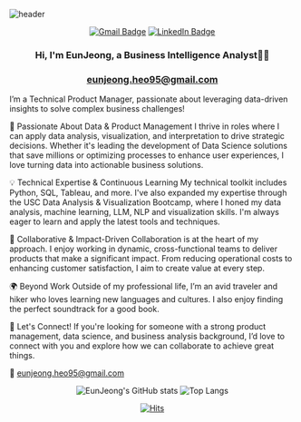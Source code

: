 ![header](https://capsule-render.vercel.app/api?type=waving&height=150)

<div align="center">
 

[![Gmail Badge](https://img.shields.io/badge/Gmail-d14836?style=flat-square&logo=Gmail&logoColor=white&align=&link=mailto:hej6853@gmail.com)](mailto:hej6853@gmail.com)
[![LinkedIn Badge](https://img.shields.io/badge/-LinkedIn-2a7bdd?style=flat-square&logo=LinkedIn&logoColor=white&Align=50&link=https://www.linkedin.com/in/eunjeongheo/)](https://www.linkedin.com/in/eunjeongheo/)

</div>
 

### <div align="center">Hi, I'm EunJeong, a Business Intelligence Analyst👨‍💻 </div> 
### <div align="center">eunjeong.heo95@gmail.com </div> 


<div align="left">

I’m a Technical Product Manager, passionate about leveraging data-driven insights to solve complex business challenges!

🚀 Passionate About Data & Product Management
I thrive in roles where I can apply data analysis, visualization, and interpretation to drive strategic decisions. Whether it's leading the development of Data Science solutions that save millions or optimizing processes to enhance user experiences, I love turning data into actionable business solutions.

💡 Technical Expertise & Continuous Learning
My technical toolkit includes Python, SQL, Tableau, and more. I've also expanded my expertise through the USC Data Analysis & Visualization Bootcamp, where I honed my data analysis, machine learning, LLM, NLP and visualization skills. I'm always eager to learn and apply the latest tools and techniques.

🌟 Collaborative & Impact-Driven
Collaboration is at the heart of my approach. I enjoy working in dynamic, cross-functional teams to deliver products that make a significant impact. From reducing operational costs to enhancing customer satisfaction, I aim to create value at every step.

🌍 Beyond Work
Outside of my professional life, I’m an avid traveler and hiker who loves learning new languages and cultures. I also enjoy finding the perfect soundtrack for a good book.

🤝 Let's Connect!
If you're looking for someone with a strong product management, data science, and business analysis background, I’d love to connect with you and explore how we can collaborate to achieve great things.

📧 eunjeong.heo95@gmail.com
  
  </div>  




 <div align=center>

![EunJeong's GitHub stats](https://github-readme-stats.vercel.app/api?username=hej6853&theme=cobalt&show_icons=true)
![Top Langs](https://github-readme-stats.vercel.app/api/top-langs/?username=hej6853&langs_count=8&bg_color=193549&title_color=E884DA&text_color=68D3A3)
</div>




 <div align=center>

[![Hits](https://hits.seeyoufarm.com/api/count/incr/badge.svg?url=https%3A%2F%2Fgithub.com%2Fgjbae1212%2Fhitcounter&count_bg=%23DB9FFF&title_bg=%237A598E&icon=civicrm.svg&fontAlign=70&icon_color=%23E7E7E7&title=hits&edge_flat=false)](https://hits.seeyoufarm.com)

</div>
